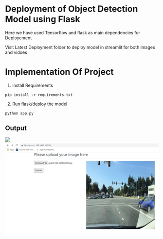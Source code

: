 
# Deployment of Object Detection Model using Flask

Here we have used Tensorflow and flask as main dependencies for Deployement

Visit Latest Deployment folder to deploy model in streamlit for both images and vidoes

# Implementation Of Project

1. Install Requirements
```
pip install -r requirements.txt
```
2. Run flask/deploy the model
```
python app.py
```
## Output

<tr align="center">
		<td><img src="https://github.com/ayerramsetti/Real-Time-Object-Detection-using-YOLO-V3/blob/main/Deployment/Uploads/VID-20220201-WA0021.gif"></td>		
</tr>

<tr align="center">
		<td><img src="https://github.com/ayerramsetti/Real-Time-Object-Detection-using-YOLO-V3/blob/main/Deployment/Uploads/Upload%20Input%20Image.JPG"></td>		
</tr>

